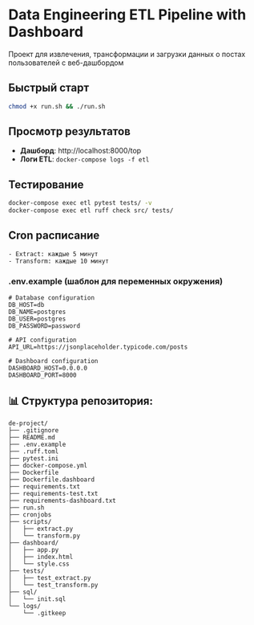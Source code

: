# Data Engineering ETL Pipeline with Dashboard

Проект для извлечения, трансформации и загрузки данных о постах пользователей с веб-дашбордом

## Быстрый старт

```bash
chmod +x run.sh && ./run.sh
```

## Просмотр результатов

- **Дашборд**: http://localhost:8000/top
- **Логи ETL**: `docker-compose logs -f etl`

## Тестирование

```bash
docker-compose exec etl pytest tests/ -v
docker-compose exec etl ruff check src/ tests/
```

## Cron расписание
```
- Extract: каждые 5 минут
- Transform: каждые 10 минут
```

### **.env.example** (шаблон для переменных окружения)

```env
# Database configuration
DB_HOST=db
DB_NAME=postgres
DB_USER=postgres
DB_PASSWORD=password

# API configuration
API_URL=https://jsonplaceholder.typicode.com/posts

# Dashboard configuration
DASHBOARD_HOST=0.0.0.0
DASHBOARD_PORT=8000
```

## 📊 Структура репозитория:
```
de-project/
├── .gitignore
├── README.md
├── .env.example
├── .ruff.toml
├── pytest.ini
├── docker-compose.yml
├── Dockerfile
├── Dockerfile.dashboard
├── requirements.txt
├── requirements-test.txt
├── requirements-dashboard.txt
├── run.sh
├── cronjobs
├── scripts/
│   ├── extract.py
│   └── transform.py
├── dashboard/
│   ├── app.py
│   ├── index.html
│   └── style.css
├── tests/
│   ├── test_extract.py
│   └── test_transform.py
├── sql/
│   └── init.sql
└── logs/
    └── .gitkeep
```
